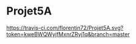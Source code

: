 # Projet5A


https://travis-ci.com/florentin72/Projet5A.svg?token=kweBWQWyjfMxnrZRyj1q&branch=master
